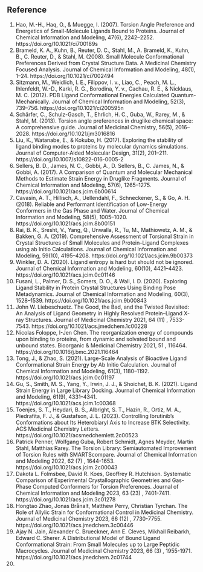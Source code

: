 <h2>Reference</h2>
<ol>
    <li>Hao, M.-H., Haq, O., & Muegge, I. (2007). Torsion Angle Preference and Energetics of Small-Molecule Ligands Bound to Proteins. Journal of Chemical Information and Modeling, 47(6), 2242–2252. https://doi.org/10.1021/ci700189s</li>
    <li>Brameld, K. A., Kuhn, B., Reuter, D. C., Stahl, M., A. Brameld, K., Kuhn, B., C. Reuter, D., & Stahl, M. (2008). Small Molecule Conformational Preferences Derived from Crystal Structure Data. A Medicinal Chemistry Focused Analysis. Journal of Chemical Information and Modeling, 48(1), 1–24. https://doi.org/10.1021/ci7002494</li>
    <li>Sitzmann, M., Weidlich, I. E., Filippov, I. v., Liao, C., Peach, M. L., Ihlenfeldt, W.-D., Karki, R. G., Borodina, Y. v., Cachau, R. E., & Nicklaus, M. C. (2012). PDB Ligand Conformational Energies Calculated Quantum-Mechanically. Journal of Chemical Information and Modeling, 52(3), 739–756. https://doi.org/10.1021/ci200595n</li>
    <li>Schärfer, C., Schulz-Gasch, T., Ehrlich, H. C., Guba, W., Rarey, M., & Stahl, M. (2013). Torsion angle preferences in druglike chemical space: A comprehensive guide. Journal of Medicinal Chemistry, 56(5), 2016–2028. https://doi.org/10.1021/jm3016816</li>
    <li>Liu, K., Watanabe, E., & Kokubo, H. (2017). Exploring the stability of ligand binding modes to proteins by molecular dynamics simulations. Journal of Computer-Aided Molecular Design, 31(2), 201–211. https://doi.org/10.1007/s10822-016-0005-2</li>
    <li>Sellers, B. D., James, N. C., Gobbi, A., D. Sellers, B., C. James, N., & Gobbi, A. (2017). A Comparison of Quantum and Molecular Mechanical Methods to Estimate Strain Energy in Druglike Fragments. Journal of Chemical Information and Modeling, 57(6), 1265–1275. https://doi.org/10.1021/acs.jcim.6b00614</li>
    <li>Cavasin, A. T., Hillisch, A., Uellendahl, F., Schneckener, S., & Go, A. H. (2018). Reliable and Performant Identification of Low-Energy Conformers in the Gas Phase and Water. Journal of Chemical Information and Modeling, 58(5), 1005–1020. https://doi.org/10.1021/acs.jcim.8b00151</li>
    <li>Rai, B. K., Sresht, V., Yang, Q., Unwalla, R., Tu, M., Mathiowetz, A. M., & Bakken, G. A. (2019). Comprehensive Assessment of Torsional Strain in Crystal Structures of Small Molecules and Protein–Ligand Complexes using ab Initio Calculations. Journal of Chemical Information and Modeling, 59(10), 4195–4208. https://doi.org/10.1021/acs.jcim.9b00373</li>
    <li>Winkler, D. A. (2020). Ligand entropy is hard but should not be ignored. Journal of Chemical Information and Modeling, 60(10), 4421–4423. https://doi.org/10.1021/acs.jcim.0c01146</li>
    <li>Fusani, L., Palmer, D. S., Somers, D. O., & Wall, I. D. (2020). Exploring Ligand Stability in Protein Crystal Structures Using Binding Pose Metadynamics. Journal of Chemical Information and Modeling, 60(3), 1528–1539. https://doi.org/10.1021/acs.jcim.9b00843</li>
    <li>John W. Liebeschuetz. The Good, the Bad, and the Twisted Revisited: An Analysis of Ligand Geometry in Highly Resolved Protein–Ligand X-ray Structures. Journal of Medicinal Chemistry 2021, 64 (11) , 7533-7543. https://doi.org/10.1021/acs.jmedchem.1c00228</li>
    <li>Nicolas Foloppe, I-Jen Chen. The reorganization energy of compounds upon binding to proteins, from dynamic and solvated bound and unbound states. Bioorganic & Medicinal Chemistry 2021, 51 , 116464. https://doi.org/10.1016/j.bmc.2021.116464</li>    
    <li>Tong, J., & Zhao, S. (2021). Large-Scale Analysis of Bioactive Ligand Conformational Strain Energy by Ab Initio Calculation. Journal of Chemical Information and Modeling, 61(3), 1180–1192. https://doi.org/10.1021/acs.jcim.0c01197</li>
    <li>Gu, S., Smith, M. S., Yang, Y., Irwin, J. J., & Shoichet, B. K. (2021). Ligand Strain Energy in Large Library Docking. Journal of Chemical Information and Modeling, 61(9), 4331–4341. https://doi.org/10.1021/acs.jcim.1c00368</li>
    <li>Toenjes, S. T., Heydari, B. S., Albright, S. T., Hazin, R., Ortiz, M. A., Piedrafita, F. J., & Gustafson, J. L. (2023). Controlling Ibrutinib’s Conformations about Its Heterobiaryl Axis to Increase BTK Selectivity. ACS Medicinal Chemistry Letters. https://doi.org/10.1021/acsmedchemlett.2c00523</li>
    <li>Patrick Penner, Wolfgang Guba, Robert Schmidt, Agnes Meyder, Martin Stahl, Matthias Rarey. The Torsion Library: Semiautomated Improvement of Torsion Rules with SMARTScompare. Journal of Chemical Information and Modeling 2022, 62 (7) , 1644-1653. https://doi.org/10.1021/acs.jcim.2c00043</li>    
    <li>Dakota L. Folmsbee, David R. Koes, Geoffrey R. Hutchison. Systematic Comparison of Experimental Crystallographic Geometries and Gas-Phase Computed Conformers for Torsion Preferences. Journal of Chemical Information and Modeling 2023, 63 (23) , 7401-7411. https://doi.org/10.1021/acs.jcim.3c01278</li>
    <li>Hongtao Zhao, Jonas Brånalt, Matthew Perry, Christian Tyrchan. The Role of Allylic Strain for Conformational Control in Medicinal Chemistry. Journal of Medicinal Chemistry 2023, 66 (12) , 7730-7755. https://doi.org/10.1021/acs.jmedchem.3c00446</li>
    <li>Ajay N. Jain, Alexander C. Brueckner, Ann E. Cleves, Mikhail Reibarkh, Edward C. Sherer. A Distributional Model of Bound Ligand Conformational Strain: From Small Molecules up to Large Peptidic Macrocycles. Journal of Medicinal Chemistry 2023, 66 (3) , 1955-1971. https://doi.org/10.1021/acs.jmedchem.2c01744</li>
    <li></li>
</ol>
